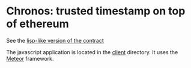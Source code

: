 # Chronos: trusted timestamp on top of ethereum

See the [lisp-like version of the contract](contract.lisp)

The javascript application is located in the [client](/client) directory. It
uses the [Meteor](https://www.meteor.com/) framework.
